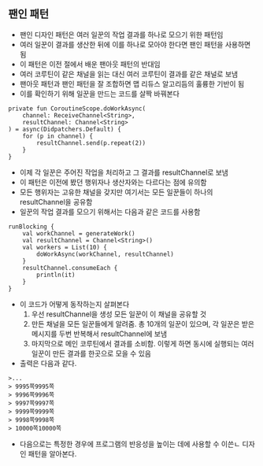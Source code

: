 ## 팬인 패턴
- 팬인 디자인 패턴은 여러 일꾼의 작업 결과를 하나로 모으기 위한 패턴임
- 여러 일꾼이 결과를 생산한 뒤에 이를 하나로 모아야 한다면 팬인 패턴을 사용하면 됨
- 이 패턴은 이전 절에서 배운 팬아웃 패턴의 반대임
- 여러 코루틴이 같은 채널을 읽는 대신 여러 코루틴이 결과를 같은 채널로 보냄
- 팬아웃 패턴과 팬인 패턴을 잘 조합하면 맵 리듀스 알고리듬의 훌륭한 기반이 됨
- 이를 확인하기 위해 일꾼을 만드는 코드를 살짝 바꿔본다

```
private fun CoroutineScope.doWorkAsync(
    channel: ReceiveChannel<String>,
    resultChannel: Channel<String>
) = async(Didpatchers.Default) {
    for (p in channel) {
        resultChannel.send(p.repeat(2))
    }
}
```
- 이제 각 일꾼은 주어진 작업을 처리하고 그 결과를 resultChannel로 보냄
- 이 패턴은 이전에 봤던 행위자나 생산자와는 다르다는 점에 유의함
- 모든 행위자는 고유한 채널을 갖지만 여기서는 모든 일꾼들이 하나의 resultChannel을 공유함
- 일꾼의 작업 결과를 모으기 위해서는 다음과 같은 코드를 사용함

```
runBlocking {
    val workChannel = generateWork()
    val resultChannel = Channel<String>()
    val workers = List(10) {
        doWorkAsync(workChannel, resultChannel)
    }
    resultChannel.consumeEach {
        println(it)
    }
}
```
- 이 코드가 어떻게 동작하는지 살펴본다
    1. 우선 resultChannel을 생성 모든 일꾼이 이 채널을 공유할 것
    2. 만든 채널을 모든 일꾼들에게 알려줌. 총 10개의 일꾼이 있으며, 각 일꾼은 받은 메시지를 두번 반복해서 resultChannel에 보냄
    3. 마지막으로 메인 코루틴에서 결과를 소비함. 이렇게 하면 동시에 실행되는 여러 일꾼이 만든 결과를 한곳으로 모을 수 있음
- 출력은 다음과 같다.
```
>...
> 9995쪽9995쪽
> 9996쪽9996쪽
> 9997쪽9997쪽
> 9999쪽9999쪽
> 9998쪽9998쪽
> 10000쪽10000쪽
```
- 다음으로는 특정한 경우에 프로그램의 반응성을 높이는 데에 사용할 수 이쓴ㄴ 디자인 패턴을 알아본다.